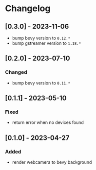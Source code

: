 # Changelog

## [0.3.0] - 2023-11-06

* bump bevy version to `0.12.*`
* bump gstreamer version to `1.18.*`

## [0.2.0] - 2023-07-10

### Changed

- bump bevy version to `0.11.*`

## [0.1.1] - 2023-05-10

### Fixed

- return error when no devices found

## [0.1.0] - 2023-04-27

### Added

- render webcamera to bevy background